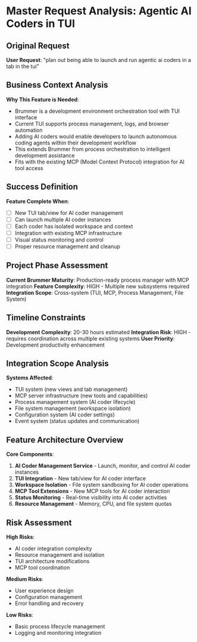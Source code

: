 # Master Request Analysis: Agentic AI Coders in TUI

## Original Request
**User Request**: "plan out being able to launch and run agentic ai coders in a tab in the tui"

## Business Context Analysis
**Why This Feature is Needed**:
- Brummer is a development environment orchestration tool with TUI interface
- Current TUI supports process management, logs, and browser automation
- Adding AI coders would enable developers to launch autonomous coding agents within their development workflow
- This extends Brummer from process orchestration to intelligent development assistance
- Fits with the existing MCP (Model Context Protocol) integration for AI tool access

## Success Definition
**Feature Complete When**:
- [ ] New TUI tab/view for AI coder management
- [ ] Can launch multiple AI coder instances
- [ ] Each coder has isolated workspace and context
- [ ] Integration with existing MCP infrastructure
- [ ] Visual status monitoring and control
- [ ] Proper resource management and cleanup

## Project Phase Assessment
**Current Brummer Maturity**: Production-ready process manager with MCP integration
**Feature Complexity**: HIGH - Multiple new subsystems required
**Integration Scope**: Cross-system (TUI, MCP, Process Management, File System)

## Timeline Constraints
**Development Complexity**: 20-30 hours estimated
**Integration Risk**: HIGH - requires coordination across multiple existing systems
**User Priority**: Development productivity enhancement

## Integration Scope Analysis
**Systems Affected**:
- TUI system (new views and tab management)
- MCP server infrastructure (new tools and capabilities)
- Process management system (AI coder lifecycle)
- File system management (workspace isolation)
- Configuration system (AI coder settings)
- Event system (status updates and communication)

## Feature Architecture Overview
**Core Components**:
1. **AI Coder Management Service** - Launch, monitor, and control AI coder instances
2. **TUI Integration** - New tab/view for AI coder interface
3. **Workspace Isolation** - File system sandboxing for AI coder operations
4. **MCP Tool Extensions** - New MCP tools for AI coder interaction
5. **Status Monitoring** - Real-time visibility into AI coder activities
6. **Resource Management** - Memory, CPU, and file system quotas

## Risk Assessment
**High Risks**:
- AI coder integration complexity
- Resource management and isolation
- TUI architecture modifications
- MCP tool coordination

**Medium Risks**:
- User experience design
- Configuration management
- Error handling and recovery

**Low Risks**:
- Basic process lifecycle management
- Logging and monitoring integration